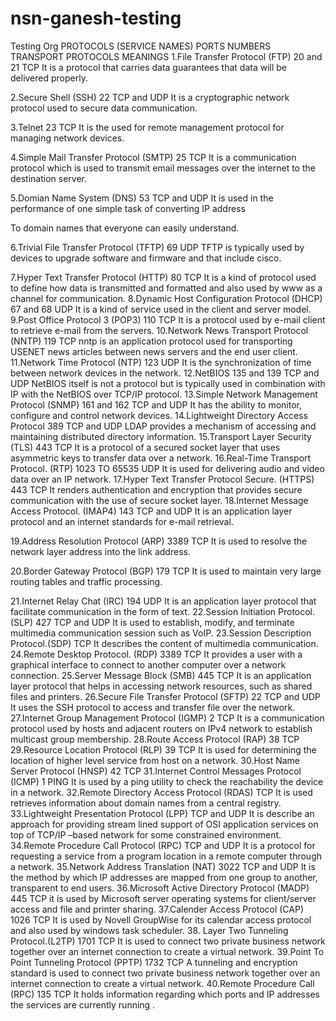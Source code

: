 # nsn-ganesh-testing
Testing Org
PROTOCOLS (SERVICE NAMES)    	PORTS NUMBERS	  TRANSPORT PROTOCOLS       	MEANINGS
1.File Transfer Protocol (FTP)	20 and 21	TCP	It is a protocol that carries data guarantees that data will be delivered properly.

2.Secure Shell (SSH)	22	TCP and UDP	It is a cryptographic network protocol used to secure data communication.

3.Telnet	23	TCP	It is the used for remote management protocol for managing network devices.

4.Simple Mail Transfer Protocol (SMTP)	25	TCP	It is a communication protocol which is used to transmit email messages over the internet to the destination server.

5.Domian Name System (DNS)	53	TCP and UDP	It is used in the performance of one simple task of converting IP address

To domain names that everyone can easily understand.

6.Trivial File Transfer Protocol (TFTP)	69	UDP	TFTP is typically used by devices to upgrade software and firmware and that include cisco.

7.Hyper Text Transfer Protocol (HTTP)	80	TCP	It is a kind of protocol used to define how data is transmitted and formatted and also used by www as a channel for communication.
8.Dynamic Host Configuration Protocol (DHCP)	67 and 68	UDP	It is a kind of service used in the client and server model.
9.Post Office Protocol 3 (POP3)	110	TCP	It is a protocol used by e-mail client to retrieve e-mail from the servers.
10.Network News Transport Protocol (NNTP)	119	TCP	nntp is an application protocol used for transporting USENET news articles between news servers and the end user client.
11.Network Time Protocol (NTP)	123	UDP	It is the synchronization of time between network devices in the network.
12.NetBIOS	135 and 139	TCP and UDP	NetBIOS itself is not a protocol but is typically used in combination with IP with the NetBIOS over TCP/IP protocol.
13.Simple Network Management Protocol (SNMP)	161 and 162	TCP and UDP	It has the ability to monitor, configure and control network devices.
14.Lightweight Directory Access Protocol	389	TCP and UDP	LDAP provides a mechanism of accessing and maintaining distributed directory information.
15.Transport Layer Security (TLS)	443	TCP	It is a protocol of a secured socket layer that uses asymmetric keys to transfer data over a network.
16.Real-Time Transport Protocol. (RTP)	1023 TO 65535	UDP	It is used for delivering audio and video data over an IP network.
17.Hyper Text Transfer Protocol Secure. (HTTPS)	443	TCP	It renders authentication and encryption that provides secure communication with the use of secure socket 
layer.
18.Internet Message Access Protocol. (IMAP4)	143	TCP and UDP	It is an application layer protocol and an internet standards for e-mail retrieval.

19.Address Resolution Protocol (ARP)	3389	TCP	It is used to resolve the network layer address into the link address.

20.Border Gateway Protocol (BGP)	179	TCP	It is used to maintain very large routing tables and traffic processing.

21.Internet Relay Chat (IRC)	194	UDP	It is an application layer protocol that facilitate communication in the form of text.
22.Session Initiation Protocol. (SLP)	427	TCP and UDP	It is used to establish, modify, and terminate multimedia communication session such as VoIP.
23.Session Description Protocol.(SDP)		TCP	It describes the content of multimedia communication.
24.Remote Desktop Protocol. (RDP)	3389	TCP	It provides a user with a graphical interface to connect to another computer over a network connection.
25.Server Message Block (SMB)	445	TCP	It is an application layer protocol that helps in accessing network resources, such as shared files and printers.
26.Secure File Transfer Protocol (SFTP)	22	TCP and UDP	It uses the SSH protocol to access and transfer file over the network.
27.Internet Group Management Protocol (IGMP)	2	TCP	It is a communication protocol used by hosts and adjacent routers on IPv4 network to establish multicast group membership.
28.Route Access Protocol (RAP)	38	TCP	
29.Resource Location Protocol (RLP)	39	TCP	It is used for determining the location of higher level service from host on a network.
30.Host Name Server Protocol (HNSP)	42	TCP	
31.Internet Control Messages Protocol (ICMP)	1	PING	It is used by a ping utility to check the reachability the device in a network.
32.Remote Directory Access Protocol (RDAS)		TCP	It is used retrieves information about domain names from a central registry.
33.Lightweight Presentation Protocol (LPP)		TCP and UDP	It is describe an approach for providing stream lined support of  OSI application services on top of TCP/IP –based network for some constrained environment.
34.Remote Procedure Call Protocol (RPC)		TCP and UDP	It is a protocol for requesting a service from a program location in a remote computer through a network.
35.Network Address Translation (NAT)	3022	TCP and UDP	It is the method by which IP addresses are mapped from one group to another, transparent to end users.
36.Microsoft Active Directory Protocol (MADP)	445	TCP	it is used by Microsoft server operating systems for client/server access and file and printer sharing.
37.Calender Access Protocol (CAP)	1026	TCP	It is used by Novell GroupWise for its calendar access protocol and also used by windows task scheduler.
38. Layer Two Tunneling Protocol.(L2TP)	1701	TCP	It is used to connect two private business network together over an internet connection to create a virtual network.
39.Point To Point Tunneling Protocol (PPTP)	1732	TCP	A tunneling and encryption standard is used to connect two private business network together over an internet connection to create a virtual network.
40.Remote Procedure Call (RPC)	135	TCP	It holds information regarding which ports and IP addresses the services are currently running .

